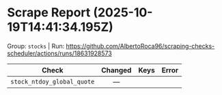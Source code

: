 # Scrape Report (2025-10-19T14:41:34.195Z)

Group: `stocks`  |  Run: https://github.com/AlbertoRoca96/scraping-checks-scheduler/actions/runs/18631928573

| Check | Changed | Keys | Error |
|---|:---:|:--|:--|
| `stock_ntdoy_global_quote` | — |  |  |
